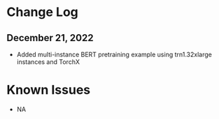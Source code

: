 # Change Log

## December 21, 2022

* Added multi-instance BERT pretraining example using trn1.32xlarge instances and TorchX

# Known Issues

* NA

